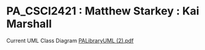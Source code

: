 # PA_CSCI2421 : Matthew Starkey : Kai Marshall

Current UML Class Diagram
[PALibraryUML (2).pdf](https://github.com/matthewstarkey/PA_CSCI2421/files/6845091/PALibraryUML.2.pdf)
